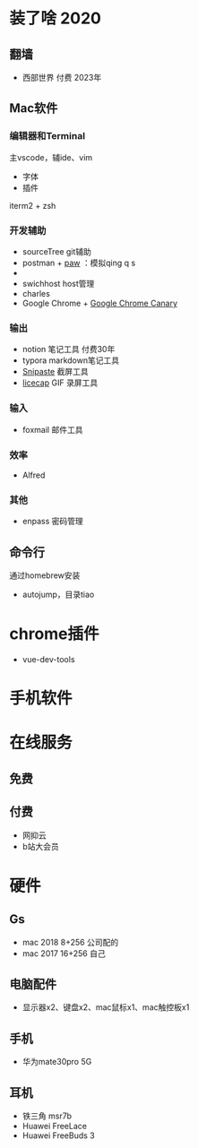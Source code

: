 # 装了啥 2020

## 翻墙
- 西部世界 付费 2023年

## Mac软件
### 编辑器和Terminal
主vscode，辅ide、vim 
- 字体
- 插件

iterm2 + zsh

### 开发辅助
- sourceTree git辅助
- postman + [paw](https://paw.cloud/) ：模拟qing q s
- 
- swichhost host管理
- charles
- Google Chrome + [Google Chrome Canary](https://www.google.com/chrome/canary/thank-you.html?statcb=0&installdataindex=empty&defaultbrowser=0)

### 输出
- notion 笔记工具 付费30年
- typora markdown笔记工具
- [Snipaste](https://zh.snipaste.com/#) 截屏工具
- [licecap](https://www.cockos.com/licecap/) GIF 录屏工具

### 输入
- foxmail 邮件工具

### 效率
- Alfred

### 其他
- enpass 密码管理

## 命令行
通过homebrew安装
- autojump，目录tiao


# chrome插件
- vue-dev-tools


# 手机软件


# 在线服务
## 免费

## 付费
- 网抑云
- b站大会员

# 硬件
## Gs
- mac 2018 8+256 公司配的
- mac 2017 16+256  自己

## 电脑配件
- 显示器x2、键盘x2、mac鼠标x1、mac触控板x1

## 手机
- 华为mate30pro 5G

## 耳机
- 铁三角 msr7b
- Huawei FreeLace
- Huawei FreeBuds 3
